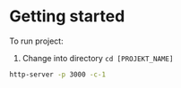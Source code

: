# Getting started

To run project:

1. Change into directory `cd [PROJEKT_NAME]`

```bash
http-server -p 3000 -c-1
```
